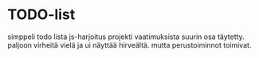 # TODO-list
simppeli todo lista js-harjoitus projekti
vaatimuksista suurin osa täytetty. paljoon virheitä vielä ja ui näyttää hirveältä.
mutta perustoiminnot toimivat.
